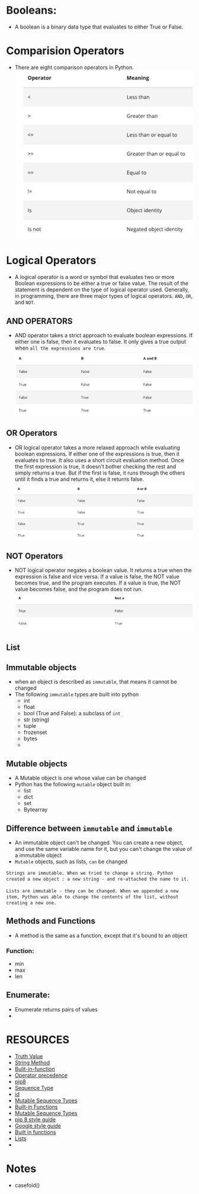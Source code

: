 # Booleans:
- A boolean is a binary data type that evaluates to either True or False.

# Comparision Operators
- There are eight comparison operators in Python. 
![img.png](img.png)

# Logical Operators
- A logical operator is a word or symbol that evaluates two or more Boolean expressions to be either a true or false value. The result of the statement is dependent on the type of logical operator used. Generally, in programming, there are three major types of logical operators. `AND`, `OR`, and `NOT`.

## AND OPERATORS
- AND operator takes a strict approach to evaluate boolean expressions. If either one is false, then it evaluates to false. It only gives a true output when `all the expressions are true`.
![img_1.png](img_1.png)

## OR Operators
- OR logical operator takes a more relaxed approach while evaluating boolean expressions. If either one of the expressions is true, then it evaluates to true. It also uses a short circuit evaluation method. Once the first expression is true, it doesn’t bother checking the rest and simply returns a true. But if the first is false, it runs through the others until it finds a true and returns it, else it returns false.
![img_2.png](img_2.png)

## NOT Operators
- NOT logical operator negates a boolean value. It returns a true when the expression is false and vice versa. If a value is false, the NOT value becomes true, and the program executes. If a value is true, the NOT value becomes false, and the program does not run.
![img_3.png](img_3.png)

## List 

## Immutable objects
- when an object is described as `immutable`, that means it cannot be changed
- The following `immutable` types are built into python
  - int
  - float
  - bool (True and False): a subclass of `int`
  - str (string)
  - tuple
  - frozenset
  - bytes
  - 
## Mutable objects
- A Mutable object is one whose value can be changed
- Python has the following `mutable` object built in:
  - list
  - dict
  - set
  - Bytearray

## Difference between `immutable` and `immutable`

- An immutable object can't be changed. You can create a new object, and use the same variable name for it, but you can't change the value of a immutable object
- `Mutable` objects, such as lists, `can` be changed

```commandline
Strings are immutable. When we tried to change a string. Python created a new object : a new string - and re-attached the name to it. 

Lists are immutable - they can be changed. When we appended a new item, Python was able to change the contents of the list, without creating a new one.
```

## Methods and Functions
- A method is the same as a function, except that it's bound to an object

### Function:
 - min
 - max
 - len

## Enumerate:
- Enumerate returns pairs of values 
- 




# RESOURCES
- [Truth Value](https://docs.python.org/3/library/stdtypes.html)
- [String Method](https://docs.python.org/3/library/stdtypes.html#string-methods)
- [Bulit-in-function](https://docs.python.org/3/library/functions.html)
- [Operator precedence](https://docs.python.org/3/reference/expressions.html#operator-precedence)
- [pip8](https://peps.python.org/pep-0008/)
- [Sequence Type](https://docs.python.org/3/library/stdtypes.html#sequence-types-list-tuple-range)
- [id](https://docs.python.org/3/library/functions.html#id)
- [Mutable Sequence Types](https://docs.python.org/3/library/stdtypes.html#mutable-sequence-types)
- [Built-in Functions](https://docs.python.org/3/library/functions.html)
- [Mutable Sequence Types](https://docs.python.org/3/library/stdtypes.html#mutable-sequence-types)
- [pip 8 style guide](https://peps.python.org/pep-0008/)
- [Google style guide](https://google.github.io/styleguide/pyguide.html)
- [Built in functions](https://docs.python.org/3/library/functions.html)
- [Lists](https://docs.python.org/3/library/stdtypes.html#typesseq-list)
- 








# Notes
- casefold()

